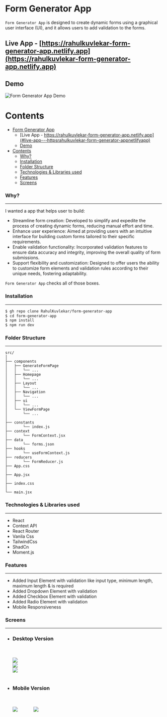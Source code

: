 # Form Generator App

`Form Generator App` is designed to create dynamic forms using a graphical user interface (UI), and it allows users to add validation to the forms.

## Live App - [https://rahulkuvlekar-form-generator-app.netlify.app](https://rahulkuvlekar-form-generator-app.netlify.app)

## Demo

![Form Generator App Demo](docs/FormGeneratorDemo.gif)

# Contents

- [Form Generator App](#form-generator-app)
  - [Live App - https://rahulkuvlekar-form-generator-app.netlify.app](#live-app---httpsrahulkuvlekar-form-generator-appnetlifyapp)
  - [Demo](#demo)
- [Contents](#contents)
  - [Why?](#why)
  - [Installation](#installation)
  - [Folder Structure](#folder-structure)
  - [Technologies \& Libraries used](#technologies--libraries-used)
  - [Features](#features)
  - [Screens](#screens)

### Why?

---

I wanted a app that helps user to build:

- Streamline form creation: Developed to simplify and expedite the process of creating dynamic forms, reducing manual effort and time.
- Enhance user experience: Aimed at providing users with an intuitive interface for building custom forms tailored to their specific requirements.
- Enable validation functionality: Incorporated validation features to ensure data accuracy and integrity, improving the overall quality of form submissions.
- Support flexibility and customization: Designed to offer users the ability to customize form elements and validation rules according to their unique needs, fostering adaptability.

`Form Generator App` checks all of those boxes.

### Installation

---

```bash
$ gh repo clone RahulKuvlekar/form-generator-app
$ cd form-generator-app
$ npm install
$ npm run dev
```

### Folder Structure

---

```shell
src/
│
├── components
│   ├── GenerateFormPage
│   │   └── ...
│   ├── Homepage
│   │   └── ...
│   ├── Layout
│   │   └── ...
│   ├── Navigation
│   │   └── ...
│   ├── ui
│   │   └── ...
│   └── ViewFormPage
│       └── ...
│
├── constants
│       └── index.js
├── context
│       └── FormContext.jsx
├── data
│       └── forms.json
├── hooks
│       └── useFormContext.js
├── reducers
│       └── FormReducer.js
├── App.css
│
├── App.jsx
│
├── index.css
│
└── main.jsx
```

### Technologies & Libraries used

---

- React
- Context API
- React Router
- Vanila Css
- TailwindCss
- ShadCn
- Moment.js

### Features

---

- Added Input Element with validation like input type, minimum length, maximum length & is required
- Added Dropdown Element with validation
- Added Checkbox Element with validation
- Added Radio Element with validation
- Mobile Responsiveness

### Screens

---

- ### Desktop Version
  </br></br>
  ![](docs/SS-1.png)
  </br>
  ![](docs/SS-2.png)
  </br>
  ![](docs/SS-3.png)
  </br></br>
- ### Mobile Version
  </br></br>
  ![](docs/SS-4.png) &nbsp; &nbsp; &nbsp; &nbsp; &nbsp; &nbsp; ![](docs/SS-5.png)
